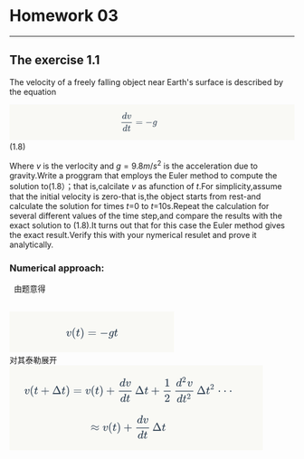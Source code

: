 # Homework 03

------

## The exercise 1.1

The velocity of a freely falling object near Earth's surface is described by the equation

![1](https://github.com/kammmmmi/photos/blob/master/VNWNB%5DT%25N7H%7DNAJ%7B34K%24%5BE9.png)(1.8)

Where *v* is the verlocity and $g = 9.8m/s^2$ is the acceleration due to gravity.Write a proggram that employs the Euler method to compute the solution to(1.8）；that is,calcilate *v* as afunction of *t*.For simplicity,assume that the initial velocity is zero-that is,the object starts from rest-and calculate the solution for times *t*=0 to *t*=10s.Repeat the calculation for several different values of the time step,and compare the results with the exact solution to (1.8).It turns out that for this case the Euler method gives the exact result.Verify this with your nymerical resulet and prove it analytically.

### Numerical approach:
 
由题意得 

</br>![2](https://github.com/kammmmmi/photos/blob/master/%25NEA%60ULA1GW%5BFWC0FN_R~5W.png)
 
</br>对其泰勒展开
 
</br>![3](https://github.com/kammmmmi/photos/blob/master/_N%5BDMUY_1CJWDJPXOC%60FVN6.png)

